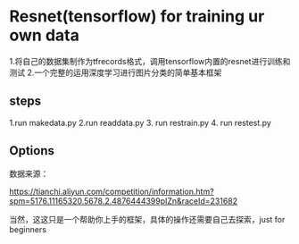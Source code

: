 
# Resnet(tensorflow) for training ur own data

1.将自己的数据集制作为tfrecords格式，调用tensorflow内置的resnet进行训练和测试
2.一个完整的运用深度学习进行图片分类的简单基本框架

## steps

1.run makedata.py    2.run readdata.py 3. run restrain.py 4. run restest.py

## Options

数据来源：

https://tianchi.aliyun.com/competition/information.htm?spm=5176.11165320.5678.2.4876444399pIZn&raceId=231682

当然，这这只是一个帮助你上手的框架，具体的操作还需要自己去探索，just for beginners
